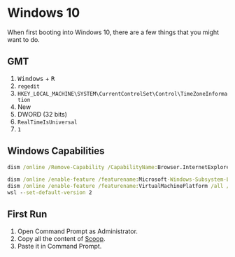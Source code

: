 # Windows 10

When first booting into Windows 10, there are a few things that you might want to do.

## GMT

1. <kbd>Windows</kbd> + <kbd>R</kbd>
2. `regedit`
3. `HKEY_LOCAL_MACHINE\SYSTEM\CurrentControlSet\Control\TimeZoneInformation`
4. New
5. DWORD (32 bits)
6. `RealTimeIsUniversal`
7. `1`

## Windows Capabilities

```cmd
dism /online /Remove-Capability /CapabilityName:Browser.InternetExplorer~~~~0.0.11.0

dism /online /enable-feature /featurename:Microsoft-Windows-Subsystem-Linux /all /norestart
dism /online /enable-feature /featurename:VirtualMachinePlatform /all /norestart
wsl --set-default-version 2
```

## First Run

1. Open Command Prompt as Administrator.
2. Copy all the content of [Scoop](https://raw.githubusercontent.com/NatoBoram/FirstRun/master/Windows%2010/Scoop.bat).
3. Paste it in Command Prompt.
